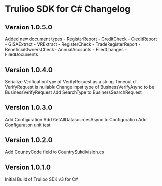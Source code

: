 # Trulioo SDK for C# Changelog

## Version 1.0.5.0
Added new document types
	- RegisterReport
	- CreditCheck
	- CreditReport
	- GISAExtract
	- VRExtract
	- RegisterCheck
	- TradeRegisterReport
	- BeneficialOwnersCheck
	- AnnualAccounts
	- FiledChanges
	- FiledDocuments

## Version 1.0.4.0
Serialize VerificationType of VerifyRequest as a string
Timeout of VerifyRequest is nullable
Change input type of BusinessVerifyAsync to be BusinessVerifyRequest
Add SearchType to BusinessSearchRequest

## Version 1.0.3.0
Add Configuration
Add GetAllDatasourcesAsync to Configuration
Add Configuration unit test

## Version 1.0.2.0

Add CountryCode field to CountrySubdivision.cs

## Version 1.0.1.0

Initial Build of Trulioo SDK v3 for C#

